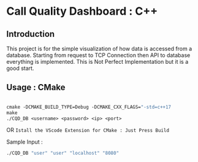 # Call Quality Dashboard : C++

## Introduction

This project is for the simple visualization of how data is accessed from a database. Starting from request to TCP Connection then API to database everything is implemented.
This is Not Perfect Implementation but it is a good start.


## Usage : CMake

```makefile

cmake -DCMAKE_BUILD_TYPE=Debug -DCMAKE_CXX_FLAGS="-std=c++17
make
./CQD_DB <username> <password> <ip> <port>

```

OR  `Istall the VScode Extension for CMake : Just Press Build`

Sample Input :

```makefile
./CQD_DB "user" "user" "localhost" "8080"
```

